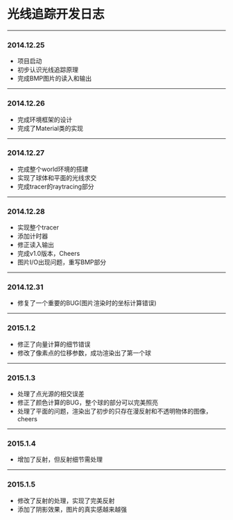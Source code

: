 # 光线追踪开发日志 #

---

### 2014.12.25 ###

* 项目启动
* 初步认识光线追踪原理
* 完成BMP图片的读入和输出

---

### 2014.12.26 ###

* 完成环境框架的设计
* 完成了Material类的实现

---

### 2014.12.27 ###

* 完成整个world环境的搭建
* 实现了球体和平面的光线求交
* 完成tracer的raytracing部分

---

### 2014.12.28 ###

* 实现整个tracer
* 添加计时器
* 修正读入输出
* 完成v1.0版本，Cheers
* 图片I/O出现问题，重写BMP部分

---

### 2014.12.31 ###

* 修复了一个重要的BUG(图片渲染时的坐标计算错误)

---

### 2015.1.2 ###

* 修正了向量计算的细节错误
* 修改了像素点的位移参数，成功渲染出了第一个球

---

### 2015.1.3 ###

* 处理了点光源的相交误差
* 修正了颜色计算的BUG，整个球的部分可以完美照亮
* 处理了平面的问题，渲染出了初步的只存在漫反射和不透明物体的图像，cheers

---

### 2015.1.4 ###

* 增加了反射，但反射细节需处理

---

### 2015.1.5 ###

* 修改了反射的处理，实现了完美反射
* 添加了阴影效果，图片的真实感越来越强